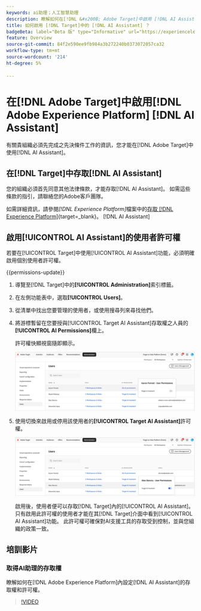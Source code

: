 ```yaml
---
keywords: ai助理；人工智慧助理
description: 瞭解如何在[!DNL &#x200B; Adobe Target]中啟用 [!DNL AI Assistant] 。
title: 如何啟用 [!DNL Target]中的 [!DNL AI Assistant] ？
badgeBeta: label="Beta 版" type="Informative" url="https://experienceleague.adobe.com/docs/target/using/introduction/intro.html#beta newtab=true" tooltip=" [!DNL Adobe Target] 有哪些 Beta 版功能。"
feature: Overview
source-git-commit: 84f2e590ee9fb984a3b272240b0373072057ca32
workflow-type: tm+mt
source-wordcount: '214'
ht-degree: 5%

---
```


# 在[!DNL Adobe Target]中啟用[!DNL Adobe Experience Platform] [!DNL AI Assistant]

有關貴組織必須先完成之先決條件工作的資訊，您才能在[!DNL Adobe Target]中使用[!DNL AI Assistant]。

## 在[!DNL Target]中存取[!DNL AI Assistant]

您的組織必須首先同意其他法律條款，才能存取[!DNL AI Assistant]。 如需這些條款的指引，請聯絡您的Adobe客戶團隊。

如需詳細資訊，請參閱&#x200B;*[!DNL Experience Platform]*&#x200B;檔案中的[存取 [!DNL Experience Platform]](https://experienceleague.adobe.com/en/docs/experience-platform/ai-assistant/access){target=_blank}。 [!DNL AI Assistant] 

## 啟用[!UICONTROL AI Assistant]的使用者許可權

若要在[!UICONTROL Target]中使用[!UICONTROL AI Assistant]功能，必須明確啟用個別使用者許可權。

{{permissions-update}}

1. 導覽至[!DNL Target]中的&#x200B;**[!UICONTROL Administration]**&#x200B;索引標籤。
1. 在左側功能表中，選取&#x200B;**[!UICONTROL Users]**。
1. 從清單中找出您要管理的使用者，或使用搜尋列來尋找他們。
1. 將游標暫留在您要授與[!UICONTROL Target AI Assistant]存取權之人員的&#x200B;**[!UICONTROL AI Permissions]**&#x200B;欄上。

   許可權快顯視窗隨即顯示。

   ![AI助理設定](/help/main/c-intro/assets/ai-pop-up2.png)

1. 使用切換來啟用或停用該使用者的&#x200B;**[!UICONTROL Target AI Assistant]**&#x200B;許可權。

   ![AI助理許可權快顯功能表](/help/main/c-intro/assets/ai-pop-up.png)

   啟用後，使用者便可以存取[!DNL Target]內的[!UICONTROL AI Assistant]。 只有啟用此許可權的使用者才能在其[!DNL Target]介面中看到[!UICONTROL AI Assistant]功能。 此許可權可確保對AI支援工具的存取受到控制，並與您組織的政策一致。

## 培訓影片

### 取得AI助理的存取權

瞭解如何在[!DNL Adobe Experience Platform]內設定[!DNL AI Assistant]的存取權和許可權。

>[!VIDEO](https://video.tv.adobe.com/v/3436470/?learn=on&#x26;enablevpops)
